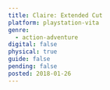 ```yaml
---
title: Claire: Extended Cut
platform: playstation-vita
genre:
  - action-adventure
digital: false
physical: true
guide: false
pending: false
posted: 2018-01-26
---
```

